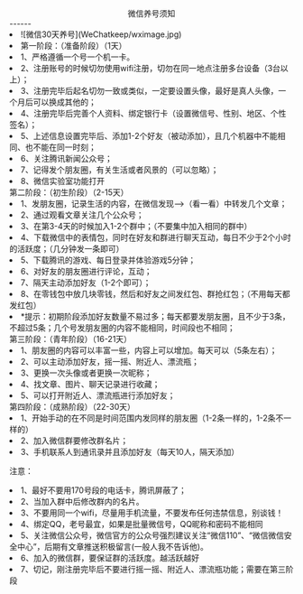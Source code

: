 <center>微信养号须知</center >
------

<li/>
![微信30天养号](WeChatkeep/wximage.jpg)
<li/>
第一阶段：（准备阶段）（1天）
<li>1、严格遵循一个号一个机一卡。</li>
<li>2、注册账号的时候切勿使用wifi注册，切勿在同一地点注册多台设备（3台以上）；</li>
<li>3、注册完毕后起名切勿一致或类似，一定要设置头像，最好是真人头像，一个月后可以换成其他的；</li>
<li>4、注册完毕后完善个人资料、绑定银行卡（设置微信号、性别、地区、个性签名）；</li>
<li>5、上述信息设置完毕后、添加1-2个好友（被动添加），且几个机器中不能相同、也不能在同一时刻；</li>
<li>6、关注腾讯新闻公众号；</li>
<li>7、记得发个朋友圈，有关生活或者风景的（可以忽略）；</li>
<li>8、微信实验室功能打开</li>
第二阶段：（初生阶段）（2-15天）
<li>1、发朋友圈，记录生活的内容，在微信发现——>（看一看）中转发几个文章；</li>
<li>2、通过观看文章关注几个公众号；</li>
<li>3、在第3-4天的时候加入1-2个群中；（不要集中加入相同的群中）</li>
<li>4、下载微信中的表情包，同时在好友和群进行聊天互动，每日不少于2个小时的活跃度；（几分钟发一条即可）</li>
<li>5、下载腾讯的游戏、每日登录并体验游戏5分钟；</li>
<li>6、对好友的朋友圈进行评论，互动；</li>
<li>7、隔天主动添加好友（1-2个即可）；</li>
<li>8、在零钱包中放几块零钱，然后和好友之间发红包、群抢红包；（不用每天都发红包）</li>
<li>*提示：初期阶段添加好友数量不易过多；每天都要发朋友圈，且不少于3条，不超过5条；几个号发朋友圈的内容不能相同，时间段也不相同；</li>
第三阶段：（青年阶段）（16-21天）
<li>1、朋友圈的内容可以丰富一些，内容上可以增加。每天可以（5条左右）；</li>
<li>2、可以主动添加好友，摇一摇、附近人、漂流瓶；</li>
<li>3、更换一次头像或者更换一次昵称；</li>
<li>4、找文章、图片、聊天记录进行收藏；</li>
<li>5、可以打开附近人、漂流瓶进行添加好友；</li>
第四阶段：（成熟阶段）（22-30天）
<li>1、开始手动的在不同是时间范围内发同样的朋友圈（1-2条一样的，1-2条不一样的）</li>
<li>2、加入微信群要修改群名片；</li>
<li>3、手机联系人到通讯录并且添加好友（每天10人，隔天添加）</li>

注意：
<li>1、最好不要用170号段的电话卡，腾讯屏蔽了；</li>
<li>2、当加入群中后修改群内的名片。</li>
<li>3、不要用同一个wifi，尽量用手机流量，不要发布任何违禁信息，别谈钱！</li>
<li>4、绑定QQ，老号最宜，如果是批量微信号，QQ昵称和密码不能相同</li>
<li>5、关注微信公众号，微信官方的公众号强烈建议关注“微信110”、“微信微信安全中心”，后期有文章推送积极留言(一般人我不告诉他)。</li>
<li>6、加入的微信群，要保证群的活跃度。越活跃越好</li>
<li>7、切记，刚注册完毕后不要进行摇一摇、附近人、漂流瓶功能；需要在第三阶段</li>
